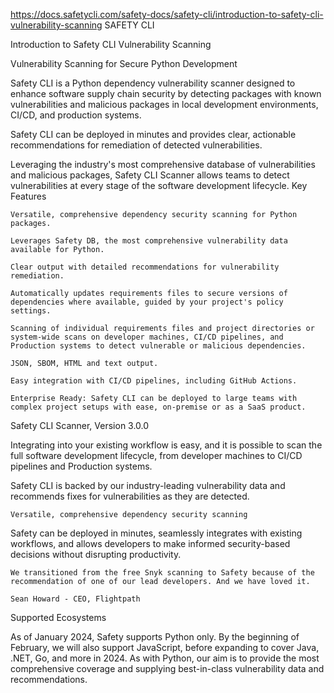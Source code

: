 https://docs.safetycli.com/safety-docs/safety-cli/introduction-to-safety-cli-vulnerability-scanning
SAFETY CLI

Introduction to Safety CLI Vulnerability Scanning

Vulnerability Scanning for Secure Python Development

Safety CLI is a Python dependency vulnerability scanner designed to enhance software supply chain security by detecting packages with known vulnerabilities and malicious packages in local development environments, CI/CD, and production systems.

Safety CLI can be deployed in minutes and provides clear, actionable recommendations for remediation of detected vulnerabilities.

Leveraging the industry's most comprehensive database of vulnerabilities and malicious packages, Safety CLI Scanner allows teams to detect vulnerabilities at every stage of the software development lifecycle.
Key Features

    Versatile, comprehensive dependency security scanning for Python packages.

    Leverages Safety DB, the most comprehensive vulnerability data available for Python.

    Clear output with detailed recommendations for vulnerability remediation.

    Automatically updates requirements files to secure versions of dependencies where available, guided by your project's policy settings.

    Scanning of individual requirements files and project directories or system-wide scans on developer machines, CI/CD pipelines, and Production systems to detect vulnerable or malicious dependencies.

    JSON, SBOM, HTML and text output.

    Easy integration with CI/CD pipelines, including GitHub Actions.

    Enterprise Ready: Safety CLI can be deployed to large teams with complex project setups with ease, on-premise or as a SaaS product.

Safety CLI Scanner, Version 3.0.0

Integrating into your existing workflow is easy, and it is possible to scan the full software development lifecycle, from developer machines to CI/CD pipelines and Production systems.

Safety CLI is backed by our industry-leading vulnerability data and recommends fixes for vulnerabilities as they are detected.

    Versatile, comprehensive dependency security scanning

‍Safety can be deployed in minutes, seamlessly integrates with existing workflows, and allows developers to make informed security-based decisions without disrupting productivity.

    We transitioned from the free Snyk scanning to Safety because of the recommendation of one of our lead developers. And we have loved it.

    Sean Howard - CEO, Flightpath

Supported Ecosystems

As of January 2024, Safety supports Python only. By the beginning of February, we will also support JavaScript, before expanding to cover Java, .NET, Go, and more in 2024. As with Python, our aim is to provide the most comprehensive coverage and supplying best-in-class vulnerability data and recommendations.

